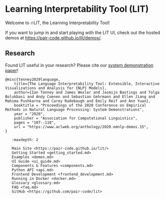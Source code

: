 # Learning Interpretability Tool (LIT)

<!--* freshness: { owner: 'lit-dev' reviewed: '2024-08-15' } *-->

<!-- [TOC] placeholder - DO NOT REMOVE -->

Welcome to 🔥LIT, the Learning Interpretability Tool!

If you want to jump in and start playing with the LIT UI, check out the hosted demos at https://pair-code.github.io/lit/demos/.

## Research

Found LIT useful in your research? Please cite our
[system demonstration paper](https://aclanthology.org/2020.emnlp-demos.15/)!

```
@misc{tenney2020language,
    title={The Language Interpretability Tool: Extensible, Interactive Visualizations and Analysis for {NLP} Models},
    author={Ian Tenney and James Wexler and Jasmijn Bastings and Tolga Bolukbasi and Andy Coenen and Sebastian Gehrmann and Ellen Jiang and Mahima Pushkarna and Carey Radebaugh and Emily Reif and Ann Yuan},
    booktitle = "Proceedings of the 2020 Conference on Empirical Methods in Natural Language Processing: System Demonstrations",
    year = "2020",
    publisher = "Association for Computational Linguistics",
    pages = "107--118",
    url = "https://www.aclweb.org/anthology/2020.emnlp-demos.15",
}
```


```{toctree}
   :maxdepth: 2

   Main Site <https://pair-code.github.io/lit/>
   Getting Started <getting_started.md>
   Examples <demos.md>
   UI Guide <ui_guide.md>
   Components & Features <components.md>
   Python API <api.md>
   Frontend Development <frontend_development.md>
   Running in Docker <docker.md>
   Glossary <glossary.md>
   FAQ <faq.md>
   GitHub <https://github.com/pair-code/lit>
```
